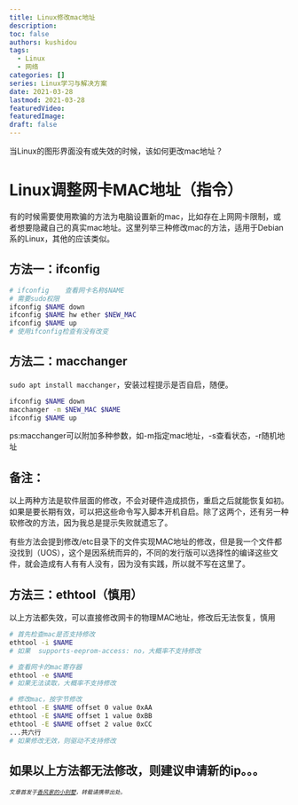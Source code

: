 ```yaml
---
title: Linux修改mac地址
description:
toc: false
authors: kushidou
tags:
  - Linux
  - 网络
categories: []
series: Linux学习与解决方案
date: 2021-03-28
lastmod: 2021-03-28
featuredVideo:
featuredImage:
draft: false
---
```


当Linux的图形界面没有或失效的时候，该如何更改mac地址？

<!--more-->

# Linux调整网卡MAC地址（指令）
有的时候需要使用欺骗的方法为电脑设置新的mac，比如存在上网网卡限制，或者想要隐藏自己的真实mac地址。这里列举三种修改mac的方法，适用于Debian系的Linux，其他的应该类似。

## 方法一：ifconfig

```bash
# ifconfig    查看网卡名称$NAME
# 需要sudo权限
ifconfig $NAME down
ifconfig $NAME hw ether $NEW_MAC
ifconfig $NAME up
# 使用ifconfig检查有没有改变
```

## 方法二：macchanger

`sudo apt install macchanger`，安装过程提示是否自启，随便。

```bash
ifconfig $NAME down
macchanger -m $NEW_MAC $NAME
ifconfig $NAME up
```

ps:macchanger可以附加多种参数，如-m指定mac地址，-s查看状态，-r随机地址

## 备注：
以上两种方法是软件层面的修改，不会对硬件造成损伤，重启之后就能恢复如初。如果是要长期有效，可以把这些命令写入脚本开机自启。除了这两个，还有另一种软修改的方法，因为我总是提示失败就遗忘了。

有些方法会提到修改/etc目录下的文件实现MAC地址的修改，但是我一个文件都没找到（UOS），这个是因系统而异的，不同的发行版可以选择性的编译这些文件，就会造成有人有有人没有，因为没有实践，所以就不写在这里了。


## 方法三：ethtool（慎用）

以上方法都失效，可以直接修改网卡的物理MAC地址，修改后无法恢复，慎用

```bash
# 首先检查mac是否支持修改
ethtool -i $NAME
# 如果  supports-eeprom-access: no，大概率不支持修改

# 查看网卡的mac寄存器
ethtool -e $NAME
# 如果无法读取，大概率不支持修改

# 修改mac，按字节修改
ethtool -E $NAME offset 0 value 0xAA
ethtool -E $NAME offset 1 value 0xBB
ethtool -E $NAME offset 2 value 0xCC
...共六行
# 如果修改无效，则驱动不支持修改
```

## 如果以上方法都无法修改，则建议申请新的ip。。。

*<font size="1">文章首发于<a href="small09.top" target="前往火柴盒" title="前往Kushidou个人博客" rel="noopener">香风家的小别墅</a>，转载请携带出处。</font>*


